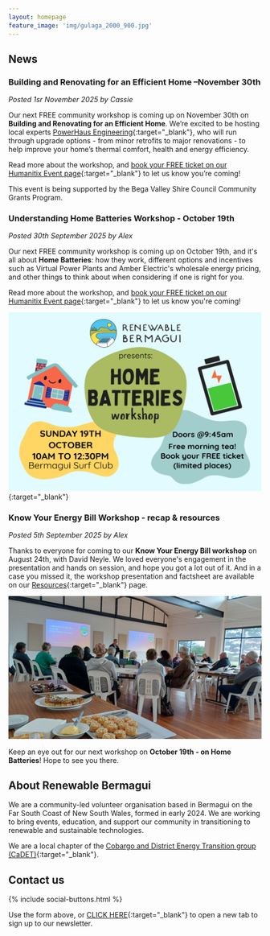 ```yaml
---
layout: homepage
feature_image: 'img/gulaga_2000_900.jpg'
---
```

## News

### Building and Renovating for an Efficient Home –November 30th
<i>Posted 1sr November 2025 by Cassie</i>

Our next FREE community workshop is coming up on November 30th on <b>Building and Renovating for an Efficient Home</b>. We’re excited to be hosting local experts [PowerHaus Engineering](https://powerhausengineering.com.au/){:target="_blank"}, who will run through upgrade options - from minor retrofits to major renovations - to help improve your home’s thermal comfort, health and energy efficiency.

Read more about the workshop, and [book your FREE ticket on our Humanitix Event page](https://events.humanitix.com/renewable-bermagui-presents-building-and-renovating-for-an-efficient-home){:target="_blank"} to let us know you’re coming! 

This event is being supported by the Bega Valley Shire Council Community Grants Program.

### Understanding Home Batteries Workshop - October 19th
<i>Posted 30th September 2025 by Alex</i>

Our next FREE community workshop is coming up on October 19th, and it's all about <b>Home Batteries</b>: how they work, different options and incentives such as Virtual Power Plants and Amber Electric's wholesale energy pricing, and other things to think about when considering if one is right for you.

Read more about the workshop, and [book your FREE ticket on our Humanitix Event page](https://events.humanitix.com/renewable-bermagui-presents-home-batteries-workshop){:target="_blank"} to let us know you're coming!

[!["Understanding Home Batteries workshop banner"](img/eventbanner-home-batteries.png)](https://events.humanitix.com/renewable-bermagui-presents-home-batteries-workshop){:target="_blank"}

### Know Your Energy Bill Workshop - recap & resources
<i>Posted 5th September 2025 by Alex</i>

Thanks to everyone for coming to our <b>Know Your Energy Bill workshop</b> on August 24th, with David Neyle. We loved everyone's engagement in the presentation and hands on session, and hope you got a lot out of it. And in a case you missed it, the workshop presentation and factsheet are available on our [Resources](/resources){:target="_blank"} page.

<img src="img/wshop1_fullview.jpg" alt="Know Your Energy Bill workshop and delicious Honorbread catering">

Keep an eye out for our next workshop on <b>October 19th - on Home Batteries</b>! Hope to see you there.

## About Renewable Bermagui

We are a community-led volunteer organisation based in Bermagui on the Far South Coast of New South Wales, formed in early 2024. We are working to bring events, education, and support our community in transitioning to renewable and sustainable technologies.

We are a local chapter of the [Cobargo and District Energy Transition group (CaDET)](https://renewablecobargo.com){:target="_blank"}.

## Contact us

{% include social-buttons.html %}

<div style="text-align: left" class="sender-form-field" data-sender-form-id="egvljd"></div>

Use the form above, or [CLICK HERE](https://stats.sender.net/forms/egvljd/view){:target="_blank"} to open a new tab to sign up to our newsletter.

